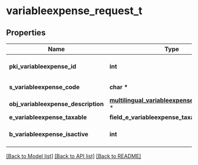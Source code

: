 # variableexpense_request_t

## Properties
Name | Type | Description | Notes
------------ | ------------- | ------------- | -------------
**pki_variableexpense_id** | **int** | The unique ID of the Variableexpense | [optional] 
**s_variableexpense_code** | **char \*** | The code of the Variableexpense | 
**obj_variableexpense_description** | [**multilingual_variableexpense_description_t**](multilingual_variableexpense_description.md) \* |  | 
**e_variableexpense_taxable** | **field_e_variableexpense_taxable_t \*** |  | 
**b_variableexpense_isactive** | **int** | Whether the variableexpense is active or not | 

[[Back to Model list]](../README.md#documentation-for-models) [[Back to API list]](../README.md#documentation-for-api-endpoints) [[Back to README]](../README.md)


